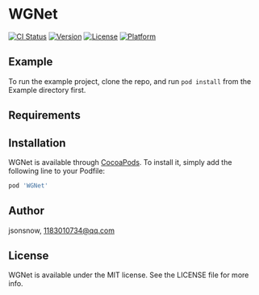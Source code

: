 # WGNet

[![CI Status](https://img.shields.io/travis/jsonsnow/WGNet.svg?style=flat)](https://travis-ci.org/jsonsnow/WGNet)
[![Version](https://img.shields.io/cocoapods/v/WGNet.svg?style=flat)](https://cocoapods.org/pods/WGNet)
[![License](https://img.shields.io/cocoapods/l/WGNet.svg?style=flat)](https://cocoapods.org/pods/WGNet)
[![Platform](https://img.shields.io/cocoapods/p/WGNet.svg?style=flat)](https://cocoapods.org/pods/WGNet)

## Example

To run the example project, clone the repo, and run `pod install` from the Example directory first.

## Requirements

## Installation

WGNet is available through [CocoaPods](https://cocoapods.org). To install
it, simply add the following line to your Podfile:

```ruby
pod 'WGNet'
```

## Author

jsonsnow, 1183010734@qq.com

## License

WGNet is available under the MIT license. See the LICENSE file for more info.
